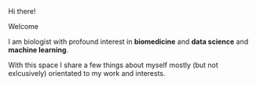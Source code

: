 Hi there!

Welcome

I am biologist with profound interest in **biomedicine** and **data science** and **machine learning**.

With this space I share a few things about myself mostly (but not exlcusively) orientated to my work and interests.
